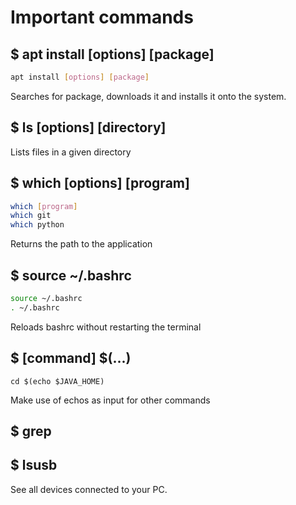 # Important commands

## $ apt install \[options\] \[package\] 
```bash
apt install [options] [package]
```
Searches for package, downloads it and installs it onto the system. 

## $ ls \[options\] \[directory\]
Lists files in a given directory

## $ which \[options\] \[program\]
```bash
which [program]
which git
which python
```
Returns the path to the application 

## $ source ~/.bashrc
```bash
source ~/.bashrc
. ~/.bashrc
```
Reloads bashrc without restarting the terminal

## $ \[command\] $(...)
```{bash}
cd $(echo $JAVA_HOME)
```
Make use of echos as input for other commands

## $ grep

## $ lsusb
See all devices connected to your PC. 